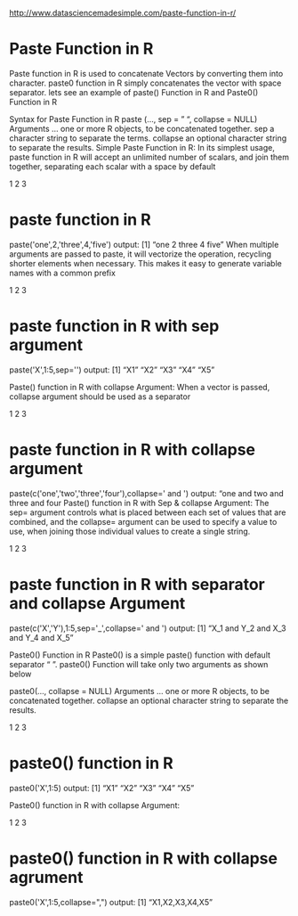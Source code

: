 http://www.datasciencemadesimple.com/paste-function-in-r/

# Paste Function in R
Paste function in R is used to concatenate Vectors by converting them into character. paste0 function in R simply concatenates the vector with space separator. lets see an example of paste() Function in R and Paste0() Function in R

Syntax for Paste Function in R
paste (…, sep = ” “, collapse = NULL)
Arguments
…	one or more R objects, to be concatenated together.
sep	a character string to separate the terms.
collapse	an optional character string to separate the results.
Simple Paste Function in R:
In its simplest usage, paste function in R will accept an unlimited number of scalars, and join them together, separating each scalar with a space by default

1
2
3
# paste function in R
 
paste('one',2,'three',4,'five')
  output:
[1] “one 2 three 4 five”
When multiple arguments are passed to paste, it will vectorize the operation, recycling shorter elements when necessary. This makes it easy to generate variable names with a common prefix

1
2
3
# paste function in R with sep argument
 
paste('X',1:5,sep='')
output:
[1] “X1” “X2” “X3” “X4” “X5”
 

Paste() function in R with collapse Argument:
When a vector is passed, collapse argument should be used as a separator

1
2
3
# paste function in R with collapse argument
 
paste(c('one','two','three','four'),collapse=' and ')
output:
“one and two and three and four
Paste() function in R with Sep & collapse Argument:
The sep= argument controls what is placed between each set of values that are combined, and the collapse= argument can be used to specify a value to use, when joining those individual values to create a single string.

1
2
3
# paste function in R with separator and collapse Argument
 
paste(c('X','Y'),1:5,sep='_',collapse=' and ')
output:
[1] “X_1 and Y_2 and X_3 and Y_4 and X_5”
 

Paste0() Function in R
Paste0()  is a simple paste() function with default separator “ ”. paste0() Function will take only two arguments as shown below

paste0(…, collapse = NULL)
Arguments
…	one or more R objects, to be concatenated together.
collapse	an optional character string to separate the results.
 

1
2
3
# paste0() function in R
 
paste0('X',1:5)
output:
[1] “X1” “X2” “X3” “X4” “X5”
 

Paste0() function in R with collapse Argument:

1
2
3
# paste0() function in R with collapse agrument
 
paste0('X',1:5,collapse=",")
output:
[1] “X1,X2,X3,X4,X5”
